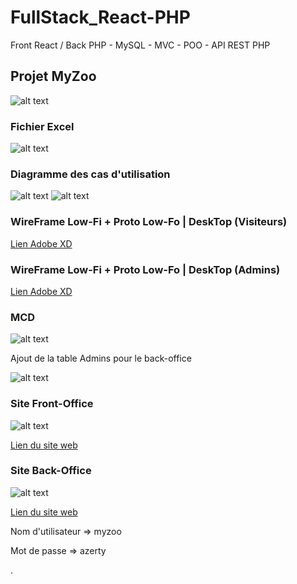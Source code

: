 # FullStack_React-PHP
Front React / Back PHP - MySQL - MVC - POO - API REST PHP

## Projet MyZoo
![alt text](https://github.com/bezedache29/ProjetReact2/blob/master/img/myzoo.jpg)

### Fichier Excel

![alt text](https://github.com/bezedache29/ProjetReact2/blob/master/img/excel.jpg)

### Diagramme des cas d'utilisation

![alt text](https://github.com/bezedache29/ProjetReact2/blob/master/img/UseCaseVisiteurs.jpg)
![alt text](https://github.com/bezedache29/ProjetReact2/blob/master/img/UseCaseAdmins.jpg)

### WireFrame Low-Fi + Proto Low-Fo | DeskTop (Visiteurs)
[Lien Adobe XD](https://xd.adobe.com/view/14c724eb-f0ef-4328-a414-3cd9fc2605c1-4194/)

### WireFrame Low-Fi + Proto Low-Fo | DeskTop (Admins)
[Lien Adobe XD](https://xd.adobe.com/view/3a802be6-bd5c-479b-bea3-71613e828e1d-6fd3/)

### MCD
![alt text](https://github.com/bezedache29/ProjetReact2/blob/master/img/MCD.jpg)

Ajout de la table Admins pour le back-office

![alt text](https://github.com/bezedache29/ProjetReact2/blob/master/img/admins.jpg)

### Site Front-Office
![alt text](https://github.com/bezedache29/ProjetReact2/blob/master/img/site_front.jpg)

[Lien du site web](http://tophe.alwaysdata.net/myzoo/)

### Site Back-Office
![alt text](https://github.com/bezedache29/ProjetReact2/blob/master/img/site_back.jpg)

[Lien du site web](http://tophe.alwaysdata.net/myzoo/serv/back/login)

Nom d'utilisateur => myzoo

Mot de passe => azerty

.
